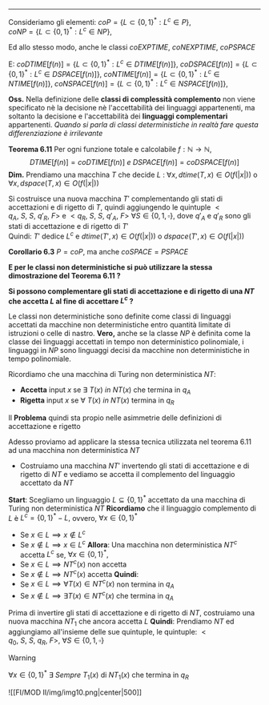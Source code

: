 *******
Consideriamo gli elementi:
$coP=\{L\subset \{0,1\}^{*}:L^{c}\in P\},$  
$coNP=\{L\subset \{0,1\}^{*}:L^{c}\in NP\},$ 

Ed allo stesso modo, anche le classi 
$coEXPTIME,\ coNEXPTIME,\ coPSPACE$ 

E:
$coDTIME[f(n)]=\{L\subset \{0,1\}^{*}:L^{c}\in DTIME[f(n)]\},$ 
$coDSPACE[f(n)]=\{L\subset \{0,1\}^{*}:L^{c}\in DSPACE[f(n)]\},$ 
$coNTIME[f(n)]=\{L\subset \{0,1\}^{*}:L^{c}\in NTIME[f(n)]\},$ 
$coNSPACE[f(n)]=\{L\subset \{0,1\}^{*}:L^{c}\in NSPACE[f(n)]\},$ 

**Oss.**
Nella definizione delle **classi di complessità complemento** non viene specificato nè la decisione nè l'accettabilità dei linguaggi appartenenti, ma soltanto la decisione e l'accettabilità dei **linguaggi complementari** appartenenti.
*Quando si parla di classi deterministiche in realtà fare questa differenziazione è irrilevante*

**Teorema 6.11**
Per ogni funzione totale e calcolabile $f:\mathbb{N} \rightarrow \mathbb{N},$
$$DTIME[f(n)] = coDTIME[f(n)]\ e\ DSPACE[f(n)] = coDSPACE[f(n)]$$
**Dim.**
Prendiamo una macchina $T$ che decide $L$ : $\forall x, dtime(T,x)\in O(f(|x|))$ o
$\forall x, dspace(T,x)\in O(f(|x|))$

Si costruisce una nuova macchina $T'$ complementando gli stati di accettazioni e di rigetto di $T$, quindi aggiungendo le quintuple $<q_{A}, \ S, \ S, \ q'_{R}, \ F>$ e $<q_{R}, \ S, \ S, \ q'_{A}, \ F>$ $\forall S \in \{0,1,\square\},$ dove $q'_{A}$ e $q'_{R}$ sono gli stati di accettazione e di rigetto di $T'$  
Quindi:
$T'$ dedice $L^{c}$ e $dtime(T',x)\in O(f(|x|))$ o $dspace(T',x)\in O(f(|x|))$

**Corollario 6.3**
$P=coP$, ma anche $coSPACE=PSPACE$

**E per le classi non deterministiche si può utilizzare la stessa dimostrazione del Teorema 6.11 ?**

**Si possono complementare gli stati di accettazione e di rigetto di una $NT$ che accetta $L$ al fine di accettare $L^{c}$ ?**

Le classi non deterministiche sono definite come classi di linguaggi accettati da macchine non deterministiche entro quantità limitate di istruzioni o celle di nastro.
**Vero,** anche se la classe $NP$ è definita come la classe dei linguaggi accettati in tempo non deterministico polinomiale, i linguaggi in $NP$ sono linguaggi decisi da macchine non deterministiche in tempo polinomiale.

Ricordiamo che una macchina di Turing non deterministica $NT$:
- **Accetta** input $x$ se $\exists \ T(x) \ in \ NT(x)$ che termina in $q_{A}$  
- **Rigetta** input $x$ se $\forall \ T(x) \ in \ NT(x)$ termina in $q_{R}$ 

Il **Problema** quindi sta propio nelle asimmetrie delle definizioni di accettazione e rigetto

Adesso proviamo ad applicare la stessa tecnica utilizzata nel teorema 6.11 ad una macchina non deterministica $NT$
- Costruiamo una macchina $NT'$ invertendo gli stati di accettazione e di rigetto di $NT$ e vediamo se accetta il complemento del linguaggio accettato da $NT$ 

**Start**: 
Scegliamo un linguaggio $L \subseteq \{ 0,1\}^{*}$ accettato da una macchina di Turing non deterministica $NT$
**Ricordiamo** che il linguaggio complemento di $L$ è $L^{c}=\{0,1\}^{*} - L,$ ovvero, $\forall x \in \{0,1\}^{*}$ 
- Se $x \in L \implies x \notin L^{c}$  
- Se $x \notin L \implies x \in L^{c}$
**Allora**:
Una macchina non deterministica $NT^{c}$ accetta $L^{c}$ se, $\forall x \in \{0,1\}^{*},$
- Se $x \in L \implies NT^{c}(x)$ non accetta 
- Se $x \notin L \implies NT^{c}(x)$ accetta
**Quindi**:
- Se $x \in L \implies \forall T(x) \in NT^{c}(x)$ non termina in $q_{A}$
- Se $x \notin L \implies \exists T(x) \in NT^{c}(x)$ che termina in $q_{A}$ 

Prima di invertire gli stati di accettazione e di rigetto di $NT,$ costruiamo una nuova macchina $NT_{1}$ che ancora accetta $L$
**Quindi**:
Prendiamo $NT$ ed aggiungiamo all'insieme delle sue quintuple, le quintuple:
$<q_{0}, \ S, \ S, \ q_{R}, \ F>, \ \forall S \in \{0,1,\square \}$ 

> [!WARNING] 
> $\forall x \in \{0,1\}^{*} \ \exists \ Sempre \ T_{1}(x)$ di $NT_{1}(x)$ che termina in $q_{R}$      

![[FI/MOD II/img/img10.png|center|500]]    